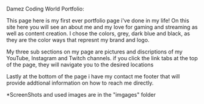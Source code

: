 Damez Coding World Portfolio:

This page here is my first ever portfolio page i've done in my life!
On this site here you will see an about me and my love for gaming and streaming as well as content creation. I chose the colors, grey, dark blue and black, as they are the color ways that represnt my brand and logo.

My three sub sections on my page are pictures and discriptions of my YouTube, Instagram and Twitch channels. if you click the link tabs at the top of the page, they will navigate you to the desired locations

Lastly at the bottom of the page i have my contact me footer that will provide addtional information on how to reach me directly.

*ScreenShots and used images are in the "imgages" folder